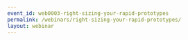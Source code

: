 ```yaml
---
event_id: web0003-right-sizing-your-rapid-prototypes
permalink: /webinars/right-sizing-your-rapid-prototypes/
layout: webinar
---
```

